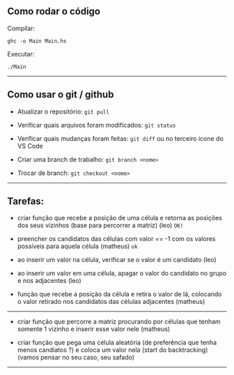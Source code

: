 ## Como rodar o código

Compilar:

`ghc -o Main Main.hs`

Executar:

`./Main`

----

## Como usar o git / github

- Atualizar o repositório:
`git pull`

- Verificar quais arquivos foram modificados:
`git status`

- Verificar quais mudanças foram feitas:
`git diff` ou no terceiro icone do VS Code

- Criar uma branch de trabalho:
`git branch <nome>`

- Trocar de branch:
`git checkout <nome>`

----

## Tarefas:

- criar função que recebe a posição de uma célula e retorna as posições dos seus vizinhos (base para percorrer a matriz) (leo) `OK!`

- preencher os candidatos das células com valor == -1 com os valores possíveis para aquela célula (matheus) `ok`

- ao inserir um valor na célula, verificar se o valor é um candidato (leo)

- ao inserir um valor em uma célula, apagar o valor do candidato no grupo e nos adjacentes (leo)

- função que recebe a posição da célula e retira o valor de lá, colocando o valor retirado nos candidatos das células adjacentes (matheus)

----

- criar função que percorre a matriz procurando por células que tenham somente 1 vizinho e inserir esse valor nele (matheus)

- criar função que pega uma célula aleatória (de preferência que tenha menos candiatos ?) e coloca um valor nela (start do backtracking) (vamos pensar no seu caso, seu safado)

----
